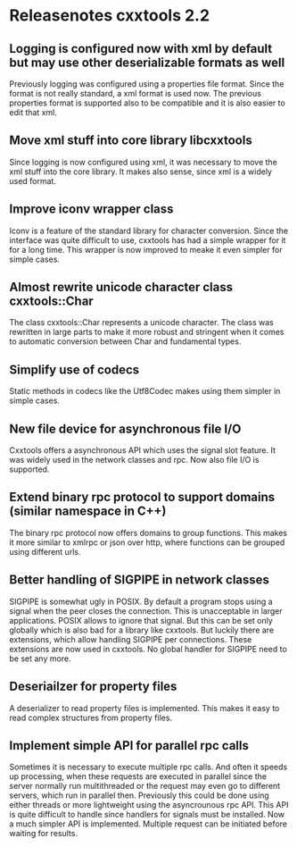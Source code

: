 Releasenotes cxxtools 2.2
=========================

Logging is configured now with xml by default but may use other deserializable formats as well
----------------------------------------------------------------------------------------------
Previously logging was configured using a properties file format. Since the format is not really standard, a xml format is used now. The previous properties format is supported also to be compatible and it is also easier to edit that xml.

Move xml stuff into core library libcxxtools
--------------------------------------------
Since logging is now configured using xml, it was necessary to move the xml stuff into the core library. It makes also sense, since xml is a widely used format.

Improve iconv wrapper class
---------------------------
Iconv is a feature of the standard library for character conversion. Since the interface was quite difficult to use, cxxtools has had a simple wrapper for it for a long time. This wrapper is now improved to meake it even simpler for simple cases.

Almost rewrite unicode character class cxxtools::Char
-----------------------------------------------------
The class cxxtools::Char represents a unicode character. The class was rewritten in large parts to make it more robust and stringent when it comes to automatic conversion between Char and fundamental types.

Simplify use of codecs
----------------------
Static methods in codecs like the Utf8Codec makes using them simpler in simple cases.

New file device for asynchronous file I/O
-----------------------------------------
Cxxtools offers a asynchronous API which uses the signal slot feature. It was widely used in the network classes and rpc. Now also file I/O is supported.

Extend binary rpc protocol to support domains (similar namespace in C++)
------------------------------------------------------------------------
The binary rpc protocol now offers domains to group functions. This makes it more similar to xmlrpc or json over http, where functions can be grouped using different urls.

Better handling of SIGPIPE in network classes
---------------------------------------------
SIGPIPE is somewhat ugly in POSIX. By default a program stops using a signal when the peer closes the connection. This is unacceptable in larger applications. POSIX allows to ignore that signal. But this can be set only globally which is also bad for a library like cxxtools. But luckily there are extensions, which allow handling SIGPIPE per connections. These extensions are now used in cxxtools. No global handler for SIGPIPE need to be set any more.

Deseriailzer for property files
-------------------------------
A deserializer to read property files is implemented. This makes it easy to read complex structures from property files.

Implement simple API for parallel rpc calls
-------------------------------------------
Sometimes it is necessary to execute multiple rpc calls. And often it speeds up processing, when these requests are executed in parallel since the server normally run multithreaded or the request may even go to different servers, which run in parallel then. Previously this could be done using either threads or more lightweight using the asyncrounous rpc API. This API is quite difficult to handle since handlers for signals must be installed. Now a much simpler API is implemented. Multiple request can be initiated before waiting for results.
